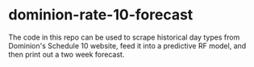 # dominion-rate-10-forecast
The code in this repo can be used to scrape historical day types from Dominion's Schedule 10 website, feed it into a predictive RF model, and then print out a two week forecast.
